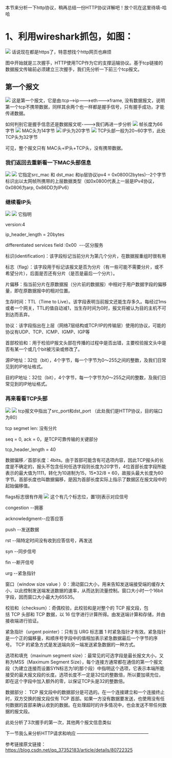 本节来分析一下http协议，稍再总结一份HTTP协议详解吧！放个坑在这里待填-哈哈
# 1、利用wireshark抓包，如图：
![](2020-05-15-18-32-39.png)
话说现在都是https了，特意想找个http网页也麻烦

图中开始就是三次握手，HTTP使用TCP作为它的支撑运输协议。基于tcp链接的数据报文传输前必须建立三次握手，我们先分析一下前三个tcp报文。
## 第一个报文
![](2020-05-15-18-46-01.png)
这是第一个报文，它是由:tcp-->ip--->eth--->frame, 没有数据报文，说明第一个tcp不携带数据，同样其余两个也一样都是握手信号，只有握手成功，才能传递数据。

如何判别它是握手信息还是数据报文呢---->我们再进一步分析
![](2020-05-15-18-48-18.png)
帧长度为66字节
![](2020-05-15-18-50-46.png)
MAC头为14字节
![](2020-05-15-18-54-28.png)
IP头为20字节
![](2020-05-15-18-55-54.png)
TCP头部一般为20~60字节，此处TCP头为32字节

可见，整个报文只有 MAC头+IP头+TCP头，没有携带数据。

### 我们返回去重新看一下MAC头部信息
![](2020-05-15-18-59-03.png)
![](2020-05-15-19-01-16.png)
它指定src_mac 和 dst_mac 和ip层协议ipv4 = 0x0800(2bytes)--2个字节标识出以太网帧所携带的上层数据类型（如0x0800代表上一层是IPv4协议，0x0806为arp, 0x86DD为IPv6）
### 继续看IP头
![](2020-05-15-19-03-31.png)
![](2020-05-15-19-04-11.png)
它指明

version:4  

ip_header_length = 20bytes

differentiated services field :0x00  ---区分服务

标识(identification)：该字段标记当前分片为第几个分片，在数据报重组时很有用

标志（flag）：该字段用于标记该报文是否为分片（有一些可能不需要分片，或不希望分片），后面是否还有分片（是否是最后一个分片）。


片偏移：指当前分片在原数据报（分片前的数据报）中相对于用户数据字段的偏移量，即在原数据报中的相对位置。

生存时间：TTL（Time to Live）。该字段表明当前报文还能生存多久。每经过1ms或者一个网关，TTL的值自动减1，当生存时间为0时，报文将被认为目的主机不可到达而丢弃。

协议：该字段指出在上层（网络7层结构或TCP/IP的传输层）使用的协议，可能的协议有UDP、TCP、ICMP、IGMP、IGP等

首部校验和：用于检验IP报文头部在传播的过程中是否出错，主要校验报文头中是否有某一个或几个bit被污染或修改了。 

源IP地址：32位（bit），4个字节，每一个字节为0～255之间的整数，及我们日常见到的IP地址格式。 

目的IP地址：32位（bit），4个字节，每一个字节为0～255之间的整数，及我们日常见到的IP地址格式。

### 再来看看TCP头部
![](2020-05-15-19-10-23.png)
![](2020-05-15-19-11-06.png)
tcp报文中指出了src_port和dst_port （此处我们是HTTP协议，目的端口为80）

tcp segmet len: 没有分片

seq = 0, ack = 0，是TCP可靠传输的关键部分

tcp_header_length = 40

数据偏移／首部长度：4bits。由于首部可能含有可选项内容，因此TCP报头的长度是不确定的，报头不包含任何任选字段则长度为20字节，4位首部长度字段所能表示的最大值为1111，转化为10进制为15，15*32/8 = 60，故报头最大长度为60字节。首部长度也叫数据偏移，是因为首部长度实际上指示了数据区在报文段中的起始偏移值。

flags标志很有作用
![](2020-05-15-19-16-16.png)
这个有几个标志位，置1则表示对应信号

congestion --拥塞

acknowledgment--应答应答

push       --发送数据

rst      --隔特定时间没有收到应答信号，再发送

syn        --同步信号

fin        --断开信号

urg        --紧急指针

窗口（window size value ）0：滑动窗口大小，用来告知发送端接受端的缓存大小，以此控制发送端发送数据的速率，从而达到流量控制。窗口大小时一个16bit字段，因而窗口大小最大为65535。

校验和（checksum）：奇偶校验，此校验和是对整个的 TCP 报文段，包括 TCP 头部和 TCP 数据，以 16 位字进行计算所得。由发送端计算和存储，并由接收端进行验证。

紧急指针（urgent pointer）：只有当 URG 标志置 1 时紧急指针才有效。紧急指针是一个正的偏移量，和顺序号字段中的值相加表示紧急数据最后一个字节的序号。 TCP 的紧急方式是发送端向另一端发送紧急数据的一种方式。

选项和填充（maxinum segment size）：最常见的可选字段是最长报文大小，又称为MSS（Maximum Segment Size），每个连接方通常都在通信的第一个报文段（为建立连接而设置SYN标志为1的那个段）中指明这个选项，它表示本端所能接受的最大报文段的长度。选项长度不一定是32位的整数倍，所以要加填充位，即在这个字段中加入额外的零，以保证TCP头是32的整数倍。

数据部分： TCP 报文段中的数据部分是可选的。在一个连接建立和一个连接终止时，双方交换的报文段仅有 TCP 首部。如果一方没有数据要发送，也使用没有任何数据的首部来确认收到的数据。在处理超时的许多情况中，也会发送不带任何数据的报文段。

此处分析了3次握手的第一次，其他两个报文信息类似

下一节我么来分析HTTP请求和响应
————————————————

参考链接原文链接：https://blog.csdn.net/qq_37352183/article/details/80722325